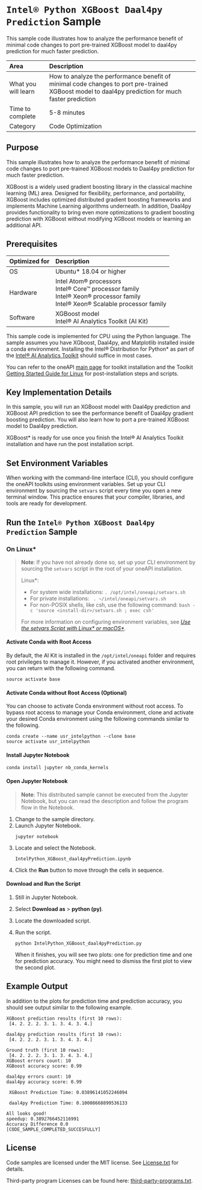 # `Intel® Python XGBoost Daal4py Prediction` Sample

This sample code illustrates how to analyze the performance benefit of minimal code changes to port pre-trained XGBoost model to daal4py prediction for much faster prediction. 

| Area                   | Description
| :---                   | :---
| What you will learn    | How to analyze the performance benefit of minimal code changes to port pre-trained XGBoost model to daal4py prediction for much faster prediction
| Time to complete       | 5-8 minutes
| Category               | Code Optimization

## Purpose

This sample illustrates how to analyze the performance benefit of minimal code changes to port pre-trained XGBoost models to Daal4py prediction for much faster prediction.

XGBoost is a widely used gradient boosting library in the classical machine learning (ML) area. Designed for flexibility, performance, and portability, XGBoost includes optimized distributed gradient boosting frameworks and implements Machine Learning algorithms underneath. In addition, Daal4py provides functionality to bring even more optimizations to gradient boosting prediction with XGBoost without modifying XGBoost models or learning an additional API.

## Prerequisites

| Optimized for   | Description
|:---             |:---
| OS              | Ubuntu* 18.04 or higher
| Hardware        | Intel Atom® processors <br> Intel® Core™ processor family <br> Intel® Xeon® processor family <br> Intel® Xeon® Scalable processor family
| Software        | XGBoost model <br> Intel® AI Analytics Toolkit (AI Kit)

This sample code is implemented for CPU using the Python language. The sample assumes you have XGboost, Daal4py, and Matplotlib installed inside a conda environment. Installing the Intel® Distribution for Python* as part of the [Intel® AI Analytics Toolkit](https://software.intel.com/en-us/oneapi/ai-kit) should suffice in most cases.

You can refer to the oneAPI [main page](https://software.intel.com/en-us/oneapi) for toolkit installation and the Toolkit [Getting Started Guide for Linux](https://software.intel.com/en-us/get-started-with-intel-oneapi-linux-get-started-with-the-intel-ai-analytics-toolkit) for post-installation steps and scripts.

## Key Implementation Details

In this sample, you will run an XGBoost model with Daal4py prediction and XGBoost API prediction to see the performance benefit of Daal4py gradient boosting prediction. You will also learn how to port a pre-trained XGBoost model to Daal4py prediction.

XGBoost* is ready for use once you finish the Intel® AI Analytics Toolkit installation and have run the post installation script.

## Set Environment Variables

When working with the command-line interface (CLI), you should configure the oneAPI toolkits using environment variables. Set up your CLI environment by sourcing the `setvars` script every time you open a new terminal window. This practice ensures that your compiler, libraries, and tools are ready for development.

## Run the `Intel® Python XGBoost Daal4py Prediction` Sample

### On Linux*

> **Note**: If you have not already done so, set up your CLI
> environment by sourcing  the `setvars` script in the root of your oneAPI installation.
>
> Linux*:
> - For system wide installations: `. /opt/intel/oneapi/setvars.sh`
> - For private installations: ` . ~/intel/oneapi/setvars.sh`
> - For non-POSIX shells, like csh, use the following command: `bash -c 'source <install-dir>/setvars.sh ; exec csh'`
>
> For more information on configuring environment variables, see *[Use the setvars Script with Linux* or macOS*](https://www.intel.com/content/www/us/en/develop/documentation/oneapi-programming-guide/top/oneapi-development-environment-setup/use-the-setvars-script-with-linux-or-macos.html)*.

#### Activate Conda with Root Access

By default, the AI Kit is installed in the `/opt/intel/oneapi` folder and requires root privileges to manage it. However, if you activated another environment, you can return with the following command.

```
source activate base
```

#### Activate Conda without Root Access (Optional)

You can choose to activate Conda environment without root access. To bypass root access to manage your Conda environment, clone and activate your desired Conda environment using the following commands similar to the following.

```
conda create --name usr_intelpython --clone base
source activate usr_intelpython
```

#### Install Jupyter Notebook

```
conda install jupyter nb_conda_kernels
```

#### Open Jupyter Notebook

> **Note**: This distributed sample cannot be executed from the Jupyter Notebook, but you can read the description and follow the program flow in the Notebook.

1. Change to the sample directory.
2. Launch Jupyter Notebook.
   ```
   jupyter notebook
   ```
3. Locate and select the Notebook.
   ```
   IntelPython_XGBoost_daal4pyPrediction.ipynb
   ```
4. Click the **Run** button to move through the cells in sequence.

#### Download and Run the Script

1. Still in Jupyter Notebook.

2. Select **Download as** > **python (py)**.

3. Locate the downloaded script.

4. Run the script.
   ```
   python IntelPython_XGBoost_daal4pyPrediction.py
   ```
   When it finishes, you will see two plots: one for prediction time and one for prediction accuracy. You might need to dismiss the first plot to view the second plot.

## Example Output

In addition to the plots for prediction time and prediction accuracy, you should see output similar to the following example.

```
XGBoost prediction results (first 10 rows):
 [4. 2. 2. 2. 3. 1. 3. 4. 3. 4.]

daal4py prediction results (first 10 rows):
 [4. 2. 2. 2. 3. 1. 3. 4. 3. 4.]

Ground truth (first 10 rows):
 [4. 2. 2. 2. 3. 1. 3. 4. 3. 4.]
XGBoost errors count: 10
XGBoost accuracy score: 0.99

daal4py errors count: 10
daal4py accuracy score: 0.99

 XGBoost Prediction Time: 0.03896141052246094

 daal4py Prediction Time: 0.10008668899536133

All looks good!
speedup: 0.3892766452116991
Accuracy Difference 0.0
[CODE_SAMPLE_COMPLETED_SUCCESFULLY]
```

## License

Code samples are licensed under the MIT license. See
[License.txt](https://github.com/oneapi-src/oneAPI-samples/blob/master/License.txt) for details.

Third-party program Licenses can be found here: [third-party-programs.txt](https://github.com/oneapi-src/oneAPI-samples/blob/master/third-party-programs.txt).